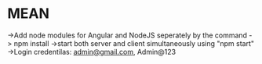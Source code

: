 # MEAN
->Add node modules for Angular and NodeJS seperately by the command -> npm install
->start both server and client simultaneously using "npm start"
->Login credentilas: admin@gmail.com, Admin@123
